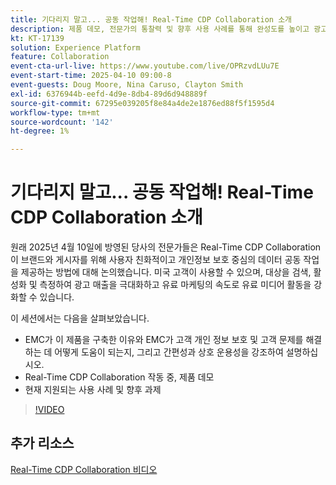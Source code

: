 ```yaml
---
title: 기다리지 말고... 공동 작업해! Real-Time CDP Collaboration 소개
description: 제품 데모, 전문가의 통찰력 및 향후 사용 사례를 통해 완성도를 높이고 광고 매출을 극대화하며 유료 미디어 활동을 간소화하기 위해 브랜드 및 게시자를 위한 개인 정보 보호 중심 데이터 솔루션을 제공하는 Real-Time CDP Collaboration을 살펴보십시오.
kt: KT-17139
solution: Experience Platform
feature: Collaboration
event-cta-url-live: https://www.youtube.com/live/OPRzvdLUu7E
event-start-time: 2025-04-10 09:00-8
event-guests: Doug Moore, Nina Caruso, Clayton Smith
exl-id: 6376944b-eefd-4d9e-8db4-89d6d948889f
source-git-commit: 67295e039205f8e84a4de2e1876ed88f5f1595d4
workflow-type: tm+mt
source-wordcount: '142'
ht-degree: 1%

---
```


# 기다리지 말고... 공동 작업해! Real-Time CDP Collaboration 소개

원래 2025년 4월 10일에 방영된 당사의 전문가들은 Real-Time CDP Collaboration이 브랜드와 게시자를 위해 사용자 친화적이고 개인정보 보호 중심의 데이터 공동 작업을 제공하는 방법에 대해 논의했습니다. 미국 고객이 사용할 수 있으며, 대상을 검색, 활성화 및 측정하여 광고 매출을 극대화하고 유료 마케팅의 속도로 유료 미디어 활동을 강화할 수 있습니다.

이 세션에서는 다음을 살펴보았습니다.

* EMC가 이 제품을 구축한 이유와 EMC가 고객 개인 정보 보호 및 고객 문제를 해결하는 데 어떻게 도움이 되는지, 그리고 간편성과 상호 운용성을 강조하여 설명하십시오.
* Real-Time CDP Collaboration 작동 중, 제품 데모
* 현재 지원되는 사용 사례 및 향후 과제

>[!VIDEO](https://video.tv.adobe.com/v/3457557/?quality=12&learn=on)

## 추가 리소스

[Real-Time CDP Collaboration 비디오](https://experienceleague.adobe.com/en/docs/platform-learn/tutorials/collaboration/real-time-cdp-collaboration-overview)

